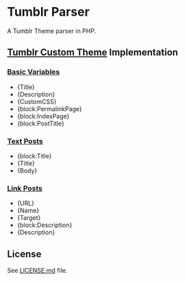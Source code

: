 # Tumblr Parser
A Tumblr Theme parser in PHP.

## [Tumblr Custom Theme](http://www.tumblr.com/docs/en/custom_themes) Implementation
### [Basic Variables](http://www.tumblr.com/docs/en/custom_themes#basic_variables)
- {Title}
- {Description}
- {CustomCSS}
- {block:PermalinkPage}
- {block:IndexPage}
- {block:PostTitle}

### [Text Posts](http://www.tumblr.com/docs/en/custom_themes#text-posts)
- {block:Title}
- {Title}
- {Body}

### [Link Posts](http://www.tumblr.com/docs/en/custom_themes#link-posts)
- {URL}
- {Name}
- {Target}
- {block:Description}
- {Description}

## License
See [LICENSE.md](LICENSE.md) file.
